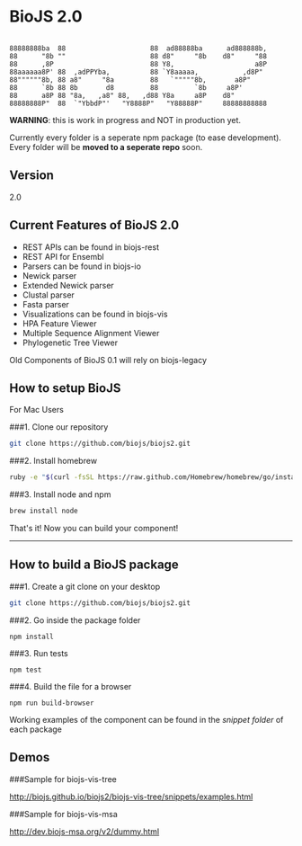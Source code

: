 BioJS 2.0
=========

```

88888888ba  88                     88  ad88888ba      ad888888b,  
88      "8b ""                     88 d8"     "8b    d8"     "88  
88      ,8P                        88 Y8,                    a8P  
88aaaaaa8P' 88  ,adPPYba,          88 `Y8aaaaa,           ,d8P"   
88""""""8b, 88 a8"     "8a         88   `"""""8b,       a8P"      
88      `8b 88 8b       d8         88         `8b     a8P'        
88      a8P 88 "8a,   ,a8" 88,   ,d88 Y8a     a8P    d8"          
88888888P"  88  `"YbbdP"'   "Y8888P"   "Y88888P"     88888888888 

 ```

__WARNING__: this is work in progress and NOT in production yet.


Currently every folder is a seperate npm package (to ease development). Every folder will be __moved to a seperate repo__ soon.



Version
----

2.0

Current Features of BioJS 2.0
----
- REST APIs can be found in biojs-rest
 - REST API for Ensembl 
- Parsers can be found in biojs-io
 - Newick parser
 - Extended Newick parser
 - Clustal parser
 - Fasta parser
- Visualizations can be found in biojs-vis
 - HPA Feature Viewer 
 - Multiple Sequence Alignment Viewer
 - Phylogenetic Tree Viewer

Old Components of BioJS 0.1 will rely on biojs-legacy

How to setup BioJS 
--------------

For Mac Users

###1. Clone our repository

```sh
git clone https://github.com/biojs/biojs2.git
```

 
###2. Install homebrew

```sh
ruby -e "$(curl -fsSL https://raw.github.com/Homebrew/homebrew/go/install)"
```

###3. Install node and npm
```sh
brew install node
```

That's it! Now you can build your component!

----

How to build a BioJS package
---------------

###1. Create a git clone on your desktop
```sh
git clone https://github.com/biojs/biojs2.git
```

###2. Go inside the package folder

```
npm install
```

###3. Run tests

```
npm test
```

###4. Build the file for a browser

```
npm run build-browser
```

Working examples of the component can be found in the *snippet folder* of each package


Demos
----------------

###Sample for biojs-vis-tree 

http://biojs.github.io/biojs2/biojs-vis-tree/snippets/examples.html


###Sample for biojs-vis-msa

http://dev.biojs-msa.org/v2/dummy.html
